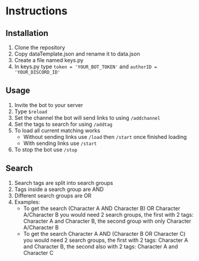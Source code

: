 # Instructions
## Installation
1. Clone the repository
2. Copy dataTemplate.json and rename it to data.json
3. Create a file named keys.py
4. In keys.py type `token = 'YOUR_BOT_TOKEN'` and `authorID = 'YOUR_DISCORD_ID'`
## Usage
1. Invite the bot to your server
2. Type `$reload`
3. Set the channel the bot will send links to using `/addchannel`
4. Set the tags to search for using `/addtag`
5. To load all current matching works
    * Without sending links use `/load` then `/start` once finished loading
    * With sending links use `/start`
6. To stop the bot use `/stop`
## Search
1. Search tags are split into search groups
2. Tags inside a search group are AND
3. Different search groups are OR
4. Examples:
   * To get the search (Character A AND Character B) OR Character A/Character B you would need 2 search groups, the first with 2 tags: Character A and Character B, the second group with only Character A/Character B
   * To get the search Character A AND (Character B OR Character C) you would need 2 search groups, the first with 2 tags: Character A and Character B, the second also with 2 tags: Character A and Character C
